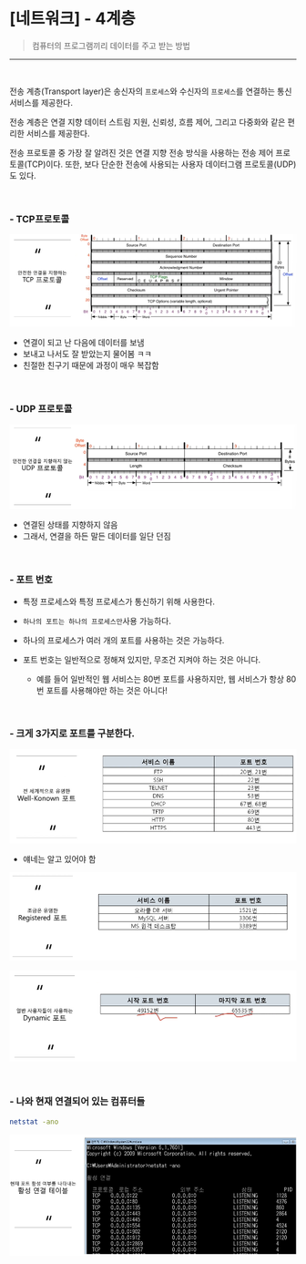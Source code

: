# [네트워크] - 4계층

> 컴퓨터의 프로그램끼리 데이터를 주고 받는 방법

<hr>

<br>

전송 계층(Transport layer)은 송신자의 `프로세스`와 수신자의 `프로세스`를 연결하는 통신 서비스를 제공한다.

전송 계층은 연결 지향 데이터 스트림 지원, 신뢰성, 흐름 제어, 그리고 다중화와 같은 편리한 서비스를 제공한다.

전송 프로토콜 중 가장 잘 알려진 것은 연결 지향 전송 방식을 사용하는 전송 제어 프로토콜(TCP)이다. 또한, 보다 단순한 전송에 사용되는 사용자 데이터그램 프로토콜(UDP)도 있다. 

<BR>

### - TCP프로토콜

![image-20230126163754986](%5B%EB%84%A4%ED%8A%B8%EC%9B%8C%ED%81%AC%5D%20-%204%EA%B3%84%EC%B8%B5.assets/image-20230126163754986.png)

- 연결이 되고 난 다음에 데이터를 보냄
- 보내고 나서도 잘 받았는지 물어봄 ㅋㅋ
- 친절한 친구기 때문에 과정이 매우 복잡함



<br>

### - UDP 프로토콜

![image-20230126163718804](%5B%EB%84%A4%ED%8A%B8%EC%9B%8C%ED%81%AC%5D%20-%204%EA%B3%84%EC%B8%B5.assets/image-20230126163718804.png)

- 연결된 상태를 지향하지 않음
- 그래서, 연결을 하든 말든 데이터를 일단 던짐

<br>

### - 포트 번호

- 특정 프로세스와 특정 프로세스가 통신하기 위해 사용한다.

- `하나의 포트는 하나의 프로세스만`사용 가능하다.

- 하나의 프로세스가 여러 개의 포트를 사용하는 것은 가능하다.
- 포트 번호는 일반적으로 정해져 있지만, 무조건 지켜야 하는 것은 아니다.
  - 예를 들어 일반적인 웹 서비스는 80번 포트를 사용하지만, 웹 서비스가 항상 80번 포트를 사용해야만 하는 것은 아니다!

<br>

### - 크게 3가지로 포트를 구분한다.

![image-20230126164218298](%5B%EB%84%A4%ED%8A%B8%EC%9B%8C%ED%81%AC%5D%20-%204%EA%B3%84%EC%B8%B5.assets/image-20230126164218298.png)

- 얘네는 알고 있어야 함

![image-20230126165236785](%5B%EB%84%A4%ED%8A%B8%EC%9B%8C%ED%81%AC%5D%20-%204%EA%B3%84%EC%B8%B5.assets/image-20230126165236785.png)

![image-20230126164437137](%5B%EB%84%A4%ED%8A%B8%EC%9B%8C%ED%81%AC%5D%20-%204%EA%B3%84%EC%B8%B5.assets/image-20230126164437137.png)

 

<br>

### - 나와 현재 연결되어 있는 컴퓨터들

```bash
netstat -ano
```

![image-20230126165539064](%5B%EB%84%A4%ED%8A%B8%EC%9B%8C%ED%81%AC%5D%20-%204%EA%B3%84%EC%B8%B5.assets/image-20230126165539064.png)